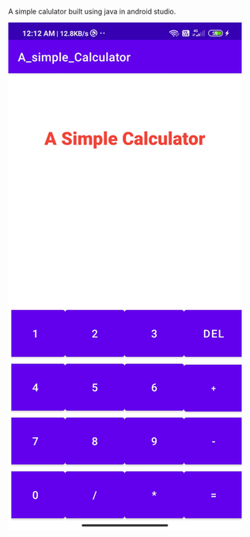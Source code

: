 A simple calulator built using java in android studio.

![pic](https://github.com/abhichamoli/SimpleCalculator/blob/master/calc.jpg)
